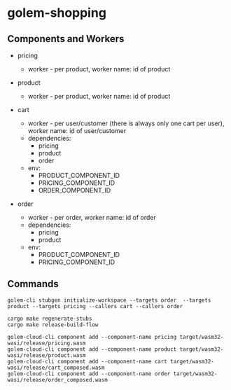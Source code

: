 # golem-shopping

## Components and Workers

* pricing
  - worker - per product, worker name: id of product
  
* product
  - worker - per product, worker name: id of product
  
* cart 
  - worker - per user/customer (there is always only one cart per user), worker name: id of user/customer
  - dependencies: 
    - pricing 
    - product 
    - order
  - env:
    - PRODUCT_COMPONENT_ID
    - PRICING_COMPONENT_ID
    - ORDER_COMPONENT_ID
* order
  - worker - per order, worker name: id of order
  - dependencies:
      - pricing 
      - product
  - env:
      - PRODUCT_COMPONENT_ID
      - PRICING_COMPONENT_ID

## Commands

```
golem-cli stubgen initialize-workspace --targets order  --targets product --targets pricing --callers cart --callers order
```

```
cargo make regenerate-stubs
cargo make release-build-flow
```

```
golem-cloud-cli component add --component-name pricing target/wasm32-wasi/release/pricing.wasm
golem-cloud-cli component add --component-name product target/wasm32-wasi/release/product.wasm
golem-cloud-cli component add --component-name cart target/wasm32-wasi/release/cart_composed.wasm
golem-cloud-cli component add --component-name order target/wasm32-wasi/release/order_composed.wasm
```